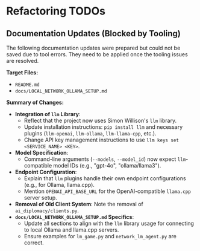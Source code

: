 # Refactoring TODOs

## Documentation Updates (Blocked by Tooling)

The following documentation updates were prepared but could not be saved due to tool errors. They need to be applied once the tooling issues are resolved.

**Target Files:**
*   `README.md`
*   `docs/LOCAL_NETWORK_OLLAMA_SETUP.md`

**Summary of Changes:**

*   **Integration of `llm` Library**:
    *   Reflect that the project now uses Simon Willison's `llm` library.
    *   Update installation instructions: `pip install llm` and necessary plugins (`llm-openai`, `llm-ollama`, `llm-llama-cpp`, etc.).
    *   Change API key management instructions to use `llm keys set <SERVICE_NAME> <KEY>`.
*   **Model Specification**:
    *   Command-line arguments (`--models`, `--model_id`) now expect `llm`-compatible model IDs (e.g., "gpt-4o", "ollama/llama3").
*   **Endpoint Configuration**:
    *   Explain that `llm` plugins handle their own endpoint configurations (e.g., for Ollama, llama.cpp).
    *   Mention `OPENAI_API_BASE_URL` for the OpenAI-compatible `llama.cpp` server setup.
*   **Removal of Old Client System**: Note the removal of `ai_diplomacy/clients.py`.
*   **`docs/LOCAL_NETWORK_OLLAMA_SETUP.md` Specifics**:
    *   Update all sections to align with the `llm` library usage for connecting to local Ollama and llama.cpp servers.
    *   Ensure examples for `lm_game.py` and `network_lm_agent.py` are correct.
```
